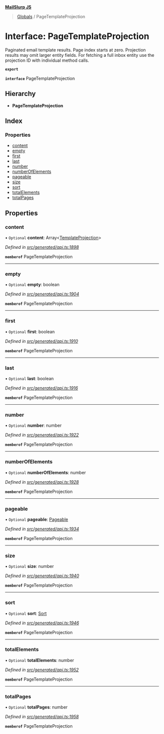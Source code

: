 **[MailSlurp JS](../README.md)**

> [Globals](../README.md) / PageTemplateProjection

# Interface: PageTemplateProjection

Paginated email template results. Page index starts at zero. Projection results may omit larger entity fields. For fetching a full inbox entity use the projection ID with individual method calls.

**`export`** 

**`interface`** PageTemplateProjection

## Hierarchy

* **PageTemplateProjection**

## Index

### Properties

* [content](pagetemplateprojection.md#content)
* [empty](pagetemplateprojection.md#empty)
* [first](pagetemplateprojection.md#first)
* [last](pagetemplateprojection.md#last)
* [number](pagetemplateprojection.md#number)
* [numberOfElements](pagetemplateprojection.md#numberofelements)
* [pageable](pagetemplateprojection.md#pageable)
* [size](pagetemplateprojection.md#size)
* [sort](pagetemplateprojection.md#sort)
* [totalElements](pagetemplateprojection.md#totalelements)
* [totalPages](pagetemplateprojection.md#totalpages)

## Properties

### content

• `Optional` **content**: Array\<[TemplateProjection](templateprojection.md)>

*Defined in [src/generated/api.ts:1898](https://github.com/mailslurp/mailslurp-client/blob/c6aef6d/src/generated/api.ts#L1898)*

**`memberof`** PageTemplateProjection

___

### empty

• `Optional` **empty**: boolean

*Defined in [src/generated/api.ts:1904](https://github.com/mailslurp/mailslurp-client/blob/c6aef6d/src/generated/api.ts#L1904)*

**`memberof`** PageTemplateProjection

___

### first

• `Optional` **first**: boolean

*Defined in [src/generated/api.ts:1910](https://github.com/mailslurp/mailslurp-client/blob/c6aef6d/src/generated/api.ts#L1910)*

**`memberof`** PageTemplateProjection

___

### last

• `Optional` **last**: boolean

*Defined in [src/generated/api.ts:1916](https://github.com/mailslurp/mailslurp-client/blob/c6aef6d/src/generated/api.ts#L1916)*

**`memberof`** PageTemplateProjection

___

### number

• `Optional` **number**: number

*Defined in [src/generated/api.ts:1922](https://github.com/mailslurp/mailslurp-client/blob/c6aef6d/src/generated/api.ts#L1922)*

**`memberof`** PageTemplateProjection

___

### numberOfElements

• `Optional` **numberOfElements**: number

*Defined in [src/generated/api.ts:1928](https://github.com/mailslurp/mailslurp-client/blob/c6aef6d/src/generated/api.ts#L1928)*

**`memberof`** PageTemplateProjection

___

### pageable

• `Optional` **pageable**: [Pageable](pageable.md)

*Defined in [src/generated/api.ts:1934](https://github.com/mailslurp/mailslurp-client/blob/c6aef6d/src/generated/api.ts#L1934)*

**`memberof`** PageTemplateProjection

___

### size

• `Optional` **size**: number

*Defined in [src/generated/api.ts:1940](https://github.com/mailslurp/mailslurp-client/blob/c6aef6d/src/generated/api.ts#L1940)*

**`memberof`** PageTemplateProjection

___

### sort

• `Optional` **sort**: [Sort](sort.md)

*Defined in [src/generated/api.ts:1946](https://github.com/mailslurp/mailslurp-client/blob/c6aef6d/src/generated/api.ts#L1946)*

**`memberof`** PageTemplateProjection

___

### totalElements

• `Optional` **totalElements**: number

*Defined in [src/generated/api.ts:1952](https://github.com/mailslurp/mailslurp-client/blob/c6aef6d/src/generated/api.ts#L1952)*

**`memberof`** PageTemplateProjection

___

### totalPages

• `Optional` **totalPages**: number

*Defined in [src/generated/api.ts:1958](https://github.com/mailslurp/mailslurp-client/blob/c6aef6d/src/generated/api.ts#L1958)*

**`memberof`** PageTemplateProjection
